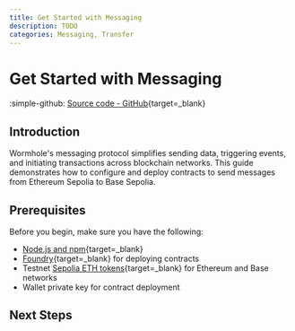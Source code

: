```yaml
---
title: Get Started with Messaging
description: TODO 
categories: Messaging, Transfer
---
```


# Get Started with Messaging

<!--TODO: get this moved to an official repo-->
:simple-github: [Source code - GitHub](https://github.com/dawnkelly09/demo-wormhole-messaging){target=\_blank}

## Introduction

Wormhole's messaging protocol simplifies sending data, triggering events, and initiating transactions across blockchain networks. This guide demonstrates how to configure and deploy contracts to send messages from Ethereum Sepolia to Base Sepolia.   

## Prerequisites

Before you begin, make sure you have the following:

- [Node.js and npm](https://docs.npmjs.com/downloading-and-installing-node-js-and-npm){target=\_blank}
- [Foundry](https://book.getfoundry.sh/getting-started/installation){target=\_blank} for deploying contracts
- Testnet [Sepolia ETH tokens](https://console.optimism.io/faucet){target=\_blank} for Ethereum and Base networks
- Wallet private key for contract deployment 

## 



##


## Next Steps

